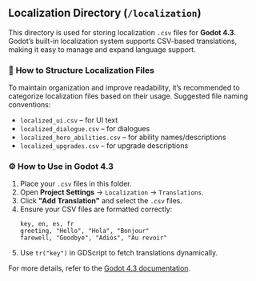 ## Localization Directory (`/localization`)

This directory is used for storing localization `.csv` files for **Godot 4.3**. Godot’s built-in localization system supports CSV-based translations, making it easy to manage and expand language support.

### 📌 **How to Structure Localization Files**
To maintain organization and improve readability, it’s recommended to categorize localization files based on their usage. Suggested file naming conventions:
- `localized_ui.csv` – for UI text
- `localized_dialogue.csv` – for dialogues
- `localized_hero_abilities.csv` – for ability names/descriptions
- `localized_upgrades.csv` – for upgrade descriptions

### ⚙️ **How to Use in Godot 4.3**
1. Place your `.csv` files in this folder.
2. Open **Project Settings** → `Localization` → `Translations`.
3. Click **"Add Translation"** and select the `.csv` files.
4. Ensure your CSV files are formatted correctly:
   ```
   key, en, es, fr
   greeting, "Hello", "Hola", "Bonjour"
   farewell, "Goodbye", "Adiós", "Au revoir"
   ```
5. Use `tr("key")` in GDScript to fetch translations dynamically.

For more details, refer to the [Godot 4.3 documentation](https://docs.godotengine.org/en/stable/tutorials/i18n/localization_using_translations.html).